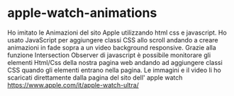 # apple-watch-animations

Ho imitato le Animazioni del sito Apple utilizzando html css e javascript.
Ho usato JavaScript per aggiungere classi CSS allo scroll andando a creare animazioni in fade sopra a un video background responsive.
Grazie alla funzione Intersection Observer di javascript è possibile monitorare gli elementi Html/Css della nostra pagina web andando
ad aggiungere classi CSS quando gli elementi entrano nella pagina.
Le immagini e il video li ho scaricati direttamente dalla pagina del sito dell' apple watch https://www.apple.com/it/apple-watch-ultra/
